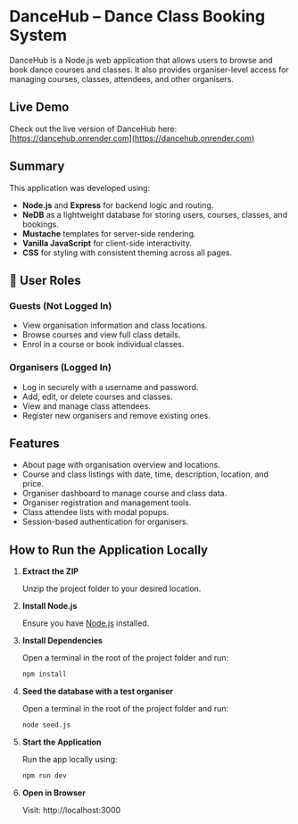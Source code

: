 # DanceHub – Dance Class Booking System

DanceHub is a Node.js web application that allows users to browse and book dance courses and classes. It also provides organiser-level access for managing courses, classes, attendees, and other organisers.

## Live Demo

Check out the live version of DanceHub here: [https://dancehub.onrender.com](https://dancehub.onrender.com)

## Summary

This application was developed using:

- **Node.js** and **Express** for backend logic and routing.
- **NeDB** as a lightweight database for storing users, courses, classes, and bookings.
- **Mustache** templates for server-side rendering.
- **Vanilla JavaScript** for client-side interactivity.
- **CSS** for styling with consistent theming across all pages.

## 👥 User Roles

### Guests (Not Logged In)

- View organisation information and class locations.
- Browse courses and view full class details.
- Enrol in a course or book individual classes.

### Organisers (Logged In)

- Log in securely with a username and password.
- Add, edit, or delete courses and classes.
- View and manage class attendees.
- Register new organisers and remove existing ones.

## Features

- About page with organisation overview and locations.
- Course and class listings with date, time, description, location, and price.
- Organiser dashboard to manage course and class data.
- Organiser registration and management tools.
- Class attendee lists with modal popups.
- Session-based authentication for organisers.

## How to Run the Application Locally

1. **Extract the ZIP**

   Unzip the project folder to your desired location.

2. **Install Node.js**

   Ensure you have [Node.js](https://nodejs.org/) installed.

3. **Install Dependencies**

   Open a terminal in the root of the project folder and run:

   ```bash
   npm install
   ```

4. **Seed the database with a test organiser**

   Open a terminal in the root of the project folder and run:

   ```bash
   node seed.js
   ```

5. **Start the Application**

   Run the app locally using:

   ```bash
   npm run dev
   ```

6. **Open in Browser**

   Visit: http://localhost:3000
